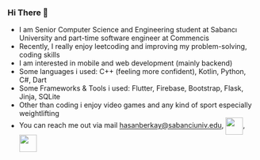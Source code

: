 ### Hi There 👋
- I am Senior Computer Science and Engineering student at Sabancı University and part-time software engineer at Commencis
- Recently, I really enjoy leetcoding and improving my problem-solving, coding skills 
- I am interested in mobile and web development (mainly backend)
- Some languages i used: C++ (feeling more confident), Kotlin, Python, C#, Dart
- Some Frameworks & Tools i used: Flutter, Firebase, Bootstrap, Flask, Jinja, SQLite  
- Other than coding i enjoy video games and any kind of sport especially weightlifting
- You can reach me out via mail hasanberkay@sabanciuniv.edu,
<a href="https://leetcode.com/hasanberkay/" target="blank"><img align="center" src="https://user-images.githubusercontent.com/36547915/97088991-45da5d00-1652-11eb-900f-80d106540f4f.png" height="35"></a>, <a href="https://www.linkedin.com/in/hasanbkurkcu/" target="blank"><img align="center" src="https://camo.githubusercontent.com/c8a9c5b414cd812ad6a97a46c29af67239ddaeae08c41724ff7d945fb4c047e5/68747470733a2f2f6564656e742e6769746875622e696f2f537570657254696e7949636f6e732f696d616765732f7376672f6c696e6b6564696e2e737667" height="35"></a>
